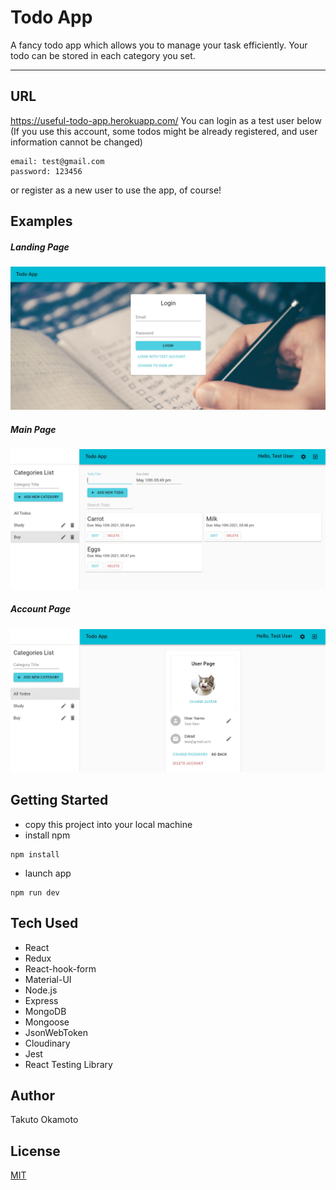 # Todo App
A fancy todo app which allows you to manage your task efficiently. Your todo can be stored in each category you set.

---
## URL
https://useful-todo-app.herokuapp.com/
You can login as a test user below
(If you use this account, some todos might be already registered, and user information cannot be changed)
```
email: test@gmail.com
password: 123456
```
or register as a new user to use the app, of course!

## Examples
##### Landing Page
![Landing Page](./client/public/landing.JPG)

##### Main Page
![Main Page](./client/public/main.JPG)

##### Account Page
![Main Page](./client/public/account.JPG)

## Getting Started
- copy this project into your local machine
- install npm
```
npm install 
```
- launch app
```
npm run dev
```

## Tech Used
- React
- Redux
- React-hook-form
- Material-UI
- Node.js
- Express
- MongoDB
- Mongoose
- JsonWebToken
- Cloudinary
- Jest
- React Testing Library

## Author
Takuto Okamoto

## License
[MIT](https://choosealicense.com/licenses/mit/)